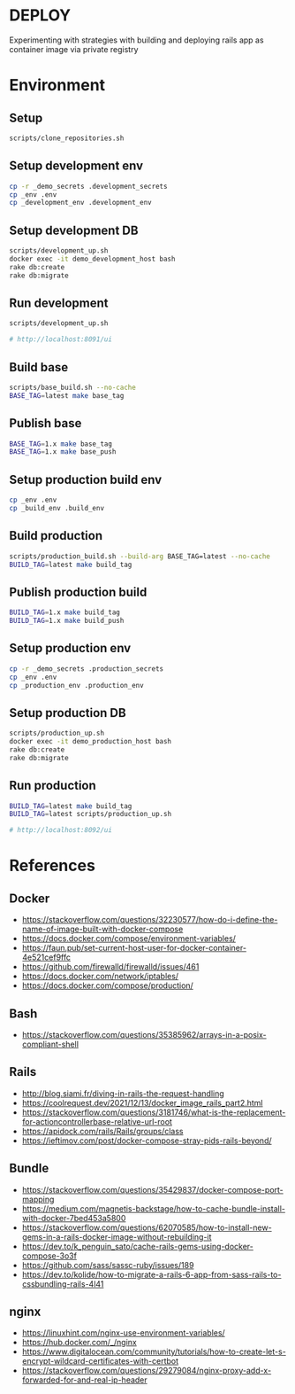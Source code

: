 # DEPLOY

Experimenting with strategies with building and deploying rails app as container image via private registry

# Environment

## Setup
```bash
scripts/clone_repositories.sh
```

## Setup development env

```bash
cp -r _demo_secrets .development_secrets
cp _env .env
cp _development_env .development_env
```

## Setup development DB

```bash
scripts/development_up.sh
docker exec -it demo_development_host bash
rake db:create
rake db:migrate
```

## Run development

```bash
scripts/development_up.sh

# http://localhost:8091/ui
```

## Build base

```bash
scripts/base_build.sh --no-cache
BASE_TAG=latest make base_tag
```

## Publish base

```bash
BASE_TAG=1.x make base_tag
BASE_TAG=1.x make base_push
```

## Setup production build env

```bash
cp _env .env
cp _build_env .build_env
```

## Build production

```bash
scripts/production_build.sh --build-arg BASE_TAG=latest --no-cache
BUILD_TAG=latest make build_tag
```

## Publish production build

```bash
BUILD_TAG=1.x make build_tag
BUILD_TAG=1.x make build_push
```

## Setup production env

```bash
cp -r _demo_secrets .production_secrets
cp _env .env
cp _production_env .production_env
```

## Setup production DB

```bash
scripts/production_up.sh
docker exec -it demo_production_host bash
rake db:create
rake db:migrate
```

## Run production

```bash
BUILD_TAG=latest make build_tag
BUILD_TAG=latest scripts/production_up.sh

# http://localhost:8092/ui
```

# References

## Docker
- https://stackoverflow.com/questions/32230577/how-do-i-define-the-name-of-image-built-with-docker-compose
- https://docs.docker.com/compose/environment-variables/
- https://faun.pub/set-current-host-user-for-docker-container-4e521cef9ffc
- https://github.com/firewalld/firewalld/issues/461
- https://docs.docker.com/network/iptables/
- https://docs.docker.com/compose/production/

## Bash
- https://stackoverflow.com/questions/35385962/arrays-in-a-posix-compliant-shell

## Rails
- http://blog.siami.fr/diving-in-rails-the-request-handling
- https://coolrequest.dev/2021/12/13/docker_image_rails_part2.html
- https://stackoverflow.com/questions/3181746/what-is-the-replacement-for-actioncontrollerbase-relative-url-root
- https://apidock.com/rails/Rails/groups/class
- https://ieftimov.com/post/docker-compose-stray-pids-rails-beyond/

## Bundle

- https://stackoverflow.com/questions/35429837/docker-compose-port-mapping
- https://medium.com/magnetis-backstage/how-to-cache-bundle-install-with-docker-7bed453a5800
- https://stackoverflow.com/questions/62070585/how-to-install-new-gems-in-a-rails-docker-image-without-rebuilding-it
- https://dev.to/k_penguin_sato/cache-rails-gems-using-docker-compose-3o3f
- https://github.com/sass/sassc-ruby/issues/189
- https://dev.to/kolide/how-to-migrate-a-rails-6-app-from-sass-rails-to-cssbundling-rails-4l41

## nginx
- https://linuxhint.com/nginx-use-environment-variables/
- https://hub.docker.com/_/nginx
- https://www.digitalocean.com/community/tutorials/how-to-create-let-s-encrypt-wildcard-certificates-with-certbot
- https://stackoverflow.com/questions/29279084/nginx-proxy-add-x-forwarded-for-and-real-ip-header
